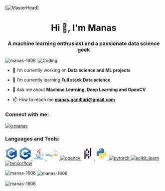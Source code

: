 [![MasterHead](https://as1.ftcdn.net/v2/jpg/02/42/83/38/1000_F_242833857_rsLAXVpWoSsKMOt9n5BCb4IRdNRupQ8X.jpg)]

<h1 align="center">Hi 👋, I'm Manas</h1>
<h3 align="center">A machine learning enthusiast and a passionate data science geek</h3>

<img align="right" alt="Coding" width="400" src="https://user-images.githubusercontent.com/56535991/121919004-354b3400-cd54-11eb-968b-5c5c3af89598.gif">

<p align="left"> <img src="https://komarev.com/ghpvc/?username=manas-1606&label=Profile%20views&color=0e75b6&style=flat" alt="manas-1606" /> </p>

- 🔭 I’m currently working on **Data science and ML projects**

- 🌱 I’m currently learning **Full stack Data science**

- 💬 Ask me about **Machine Learning, Deep Learning and OpenCV**

- 📫 How to reach me **manas.gandluri@gmail.com**

<h3 align="left">Connect with me:</h3>
<p align="left">
<a href="https://linkedin.com/in/g-manas-31b90b204/" target="blank"><img align="center" src="https://raw.githubusercontent.com/rahuldkjain/github-profile-readme-generator/master/src/images/icons/Social/linked-in-alt.svg" alt="g manas" height="30" width="40" /></a>
</p>

<h3 align="left">Languages and Tools:</h3>
<p align="left"> <a href="https://www.cprogramming.com/" target="_blank" rel="noreferrer"> <img src="https://raw.githubusercontent.com/devicons/devicon/master/icons/c/c-original.svg" alt="c" width="40" height="40"/> </a> <a href="https://www.w3schools.com/cpp/" target="_blank" rel="noreferrer"> <img src="https://raw.githubusercontent.com/devicons/devicon/master/icons/cplusplus/cplusplus-original.svg" alt="cplusplus" width="40" height="40"/> </a> <a href="https://www.java.com" target="_blank" rel="noreferrer"> <img src="https://raw.githubusercontent.com/devicons/devicon/master/icons/java/java-original.svg" alt="java" width="40" height="40"/> </a> <a href="https://www.mysql.com/" target="_blank" rel="noreferrer"> <img src="https://raw.githubusercontent.com/devicons/devicon/master/icons/mysql/mysql-original-wordmark.svg" alt="mysql" width="40" height="40"/> </a> <a href="https://opencv.org/" target="_blank" rel="noreferrer"> <img src="https://www.vectorlogo.zone/logos/opencv/opencv-icon.svg" alt="opencv" width="40" height="40"/> </a> <a href="https://pandas.pydata.org/" target="_blank" rel="noreferrer"> <img src="https://raw.githubusercontent.com/devicons/devicon/2ae2a900d2f041da66e950e4d48052658d850630/icons/pandas/pandas-original.svg" alt="pandas" width="40" height="40"/> </a> <a href="https://www.python.org" target="_blank" rel="noreferrer"> <img src="https://raw.githubusercontent.com/devicons/devicon/master/icons/python/python-original.svg" alt="python" width="40" height="40"/> </a> <a href="https://pytorch.org/" target="_blank" rel="noreferrer"> <img src="https://www.vectorlogo.zone/logos/pytorch/pytorch-icon.svg" alt="pytorch" width="40" height="40"/> </a> <a href="https://scikit-learn.org/" target="_blank" rel="noreferrer"> <img src="https://upload.wikimedia.org/wikipedia/commons/0/05/Scikit_learn_logo_small.svg" alt="scikit_learn" width="40" height="40"/> </a> <a href="https://www.tensorflow.org" target="_blank" rel="noreferrer"> <img src="https://www.vectorlogo.zone/logos/tensorflow/tensorflow-icon.svg" alt="tensorflow" width="40" height="40"/> </a> </p>

<p><img align="left" src="https://github-readme-stats.vercel.app/api/top-langs?username=manas-1606&show_icons=true&locale=en&layout=compact" alt="manas-1606" /></p>

<p>&nbsp;<img align="center" src="https://github-readme-stats.vercel.app/api?username=manas-1606&show_icons=true&locale=en" alt="manas-1606" /></p>

<p><img align="center" src="https://github-readme-streak-stats.herokuapp.com/?user=manas-1606&" alt="manas-1606" /></p>
